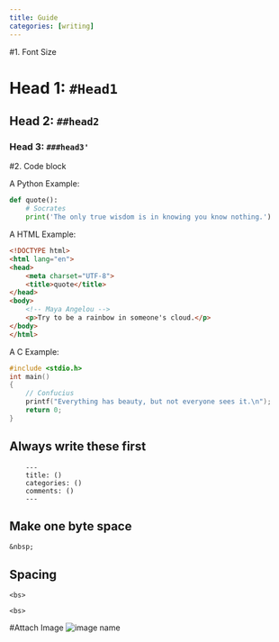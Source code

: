 ```yaml
---
title: Guide
categories: [writing]
---
```


#1. Font Size

# Head 1: ```#Head1```
## Head 2: ```##head2```
### Head 3: ```###head3'```


#2. Code block

A Python Example:

```python
def quote():
    # Socrates
    print('The only true wisdom is in knowing you know nothing.')
```
A HTML Example:

```html
<!DOCTYPE html>
<html lang="en">
<head>
    <meta charset="UTF-8">
    <title>quote</title>
</head>
<body>
    <!-- Maya Angelou -->
    <p>Try to be a rainbow in someone's cloud.</p>
</body>
</html>
```


A C Example:

```c
#include <stdio.h>
int main()
{
    // Confucius
    printf("Everything has beauty, but not everyone sees it.\n");
    return 0;
}
```



## Always write these first
```
	---
	title: () 
	categories: ()
	comments: ()
	---
```

## Make one byte space
```
&nbsp;
```

## Spacing
```
<bs>
```
	<bs>


#Attach Image
	![image name](./directory/image_name.PNG)
    
